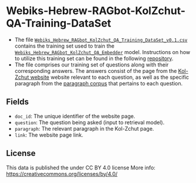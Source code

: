 # Webiks-Hebrew-RAGbot-KolZchut-QA-Training-DataSet

* The file [`Webiks_Hebrew_RAGbot_KolZchut_QA_Training_DataSet_v0.1.csv`](https://drive.google.com/file/d/1YaQ8ZbpqfBzZvxZZQv01tlSSnVnFBgMz/view?usp=drive_link) contains the training set used to train the [`Webiks_Hebrew_RAGbot_KolZchut_QA_Embedder`](https://drive.google.com/file/d/1i_7bTdGWC7yUVC_NLDQGk63kPRhZT7y3/view?usp=drive_link) model.  Instructions on how to utilize this training set can be found in the following [repository](https://github.com/NNLP-IL/Webiks-Hebrew-RAGbot-Trainer). 
* The file comprises our training set of questions along with their corresponding answers. The answers consist of the page from the [Kol-Zchut website](https://www.kolzchut.org.il/) website relevant to each question, as well as the specific paragraph from the [paragraph corpus](https://github.com/NNLP-IL/Webiks-Hebrew-RAGbot-KolZchut-Paragraph-Corpus) that pertains to each question.

## Fields
* `doc_id`: The unique identifier of the website page.
* `question`: The question being asked (input to retrieval model).
* `paragraph`: The relevant paragraph in the Kol-Zchut page.
* `link`: The website page link.
  
## License
This data is published the under CC BY 4.0 license
More info: https://creativecommons.org/licenses/by/4.0/
